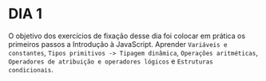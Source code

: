 # DIA 1

O objetivo dos exercí­cios de fixação desse dia foi colocar em prática os primeiros passos a Introdução à JavaScript. Aprender `Variáveis e constantes`, `Tipos primitivos -> Tipagem dinâmica`, `Operações aritméticas`, `Operadores de atribuição e operadores lógicos` e `Estruturas condicionais`.
